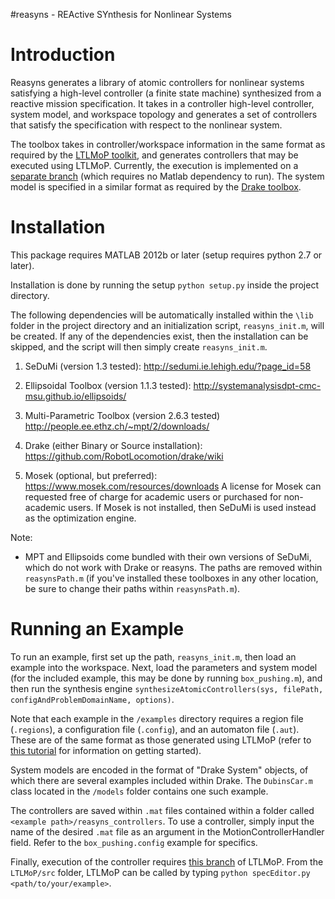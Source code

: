 #reasyns - REActive SYnthesis for Nonlinear Systems

Introduction
============

Reasyns generates a library of atomic controllers for nonlinear systems satisfying a high-level controller (a finite state machine) synthesized from a reactive mission specification.  It takes in a controller high-level controller, system model, and workspace topology and generates a set of controllers that satisfy the specification with respect to the nonlinear system. 

The toolbox takes in controller/workspace information in the same format as required by the [LTLMoP toolkit](http://ltlmop.github.io/), and generates controllers that may be executed using LTLMoP.  Currently, the execution is implemented on a [separate branch](https://github.com/jadecastro/LTLMoP/tree/reasyns_fast) (which requires no Matlab dependency to run).  The system model is specified in a similar format as required by the [Drake toolbox](http://drake.mit.edu/). 

Installation
============

This package requires MATLAB 2012b or later (setup requires python 2.7 or later). 

Installation is done by running the setup `python setup.py` inside the project directory.

The following dependencies will be automatically installed within the `\lib` folder in the project directory and an initialization script, `reasyns_init.m`, will be created.  If any of the dependencies exist, then the installation can be skipped, and the script will then simply create `reasyns_init.m`.

1) SeDuMi (version 1.3 tested):
     http://sedumi.ie.lehigh.edu/?page_id=58

2) Ellipsoidal Toolbox (version 1.1.3 tested):
     http://systemanalysisdpt-cmc-msu.github.io/ellipsoids/

3) Multi-Parametric Toolbox (version 2.6.3 tested) 
     http://people.ee.ethz.ch/~mpt/2/downloads/

4) Drake (either Binary or Source installation):
     https://github.com/RobotLocomotion/drake/wiki

5) Mosek (optional, but preferred):
     https://www.mosek.com/resources/downloads
     A license for Mosek can requested free of charge for academic users or purchased for non-academic users.
     If Mosek is not installed, then SeDuMi is used instead as the optimization engine.
     
Note: 
- MPT and Ellipsoids come bundled with their own versions of SeDuMi, which do not work with Drake or reasyns. The paths are removed within `reasynsPath.m` (if you've installed these toolboxes in any other location, be sure to change their paths within `reasynsPath.m`).

Running an Example
===================

To run an example, first set up the path, `reasyns_init.m`, then load an example into the workspace. Next, load the parameters and system model (for the included example, this may be done by running `box_pushing.m`), and then run the synthesis engine `synthesizeAtomicControllers(sys, filePath, configAndProblemDomainName, options)`. 

Note that each example in the `/examples` directory requires a region file (`.regions`), a configuration file (`.config`), and an automaton file (`.aut`).  These are of the same format as those generated using LTLMoP (refer to [this tutorial](https://github.com/VerifiableRobotics/LTLMoP/wiki/Tutorial) for information on getting started). 

System models are encoded in the format of "Drake System" objects, of which there are several examples included within Drake.  The `DubinsCar.m` class located in the `/models` folder contains one such example.

The controllers are saved within `.mat` files contained within a folder called `<example path>/reasyns_controllers`.  To use a controller, simply input the name of the desired `.mat` file as an argument in the MotionControllerHandler field.  Refer to the `box_pushing.config` example for specifics.

Finally, execution of the controller requires [this branch](https://github.com/jadecastro/LTLMoP/tree/reasyns_fast) of LTLMoP.  From the `LTLMoP/src` folder, LTLMoP can be called by typing `python specEditor.py <path/to/your/example>`.


